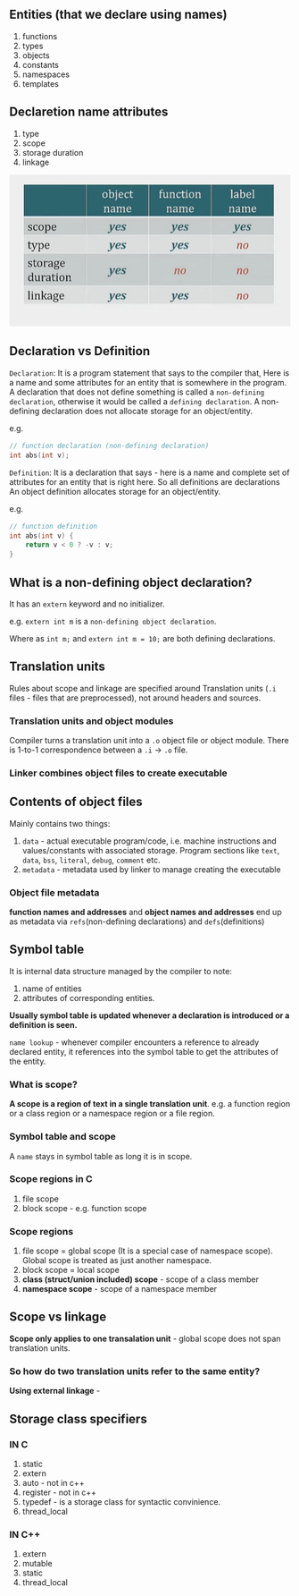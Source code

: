 
## Entities (that we declare using names)

1. functions
2. types
3. objects
4. constants
5. namespaces
6. templates


## Declaretion name attributes

1. type
2. scope
3. storage duration
4. linkage

![nameattributes](./images/nameattributes.png)

## Declaration vs Definition

`Declaration`: It is a program statement that says to the compiler that, Here is a name and some attributes for an entity that is somewhere in the program. A declaration that does not define something is called a `non-defining declaration`, otherwise it would be called a `defining declaration`. A non-defining declaration does not allocate storage for an object/entity.

e.g. 
```cpp
// function declaration (non-defining declaration)
int abs(int v);
```

`Definition`: It is a declaration that says - here is a name and complete set of attributes for an entity that is right here. So all definitions are declarations
An object definition allocates storage for an object/entity.

e.g.
```cpp
// function definition
int abs(int v) {
    return v < 0 ? -v : v;
}
```


## What is a non-defining object declaration?

It has an `extern` keyword and no initializer.

e.g. `extern int m` is a `non-defining object declaration`.

Where as `int m;` and `extern int m = 10;` are both defining declarations.


## Translation units

Rules about scope and linkage are specified around Translation units (`.i` files - files that are preprocessed), not around headers and sources.

### Translation units and object modules

Compiler turns a translation unit into a `.o` object file or object module.
There is 1-to-1 correspondence between a `.i` -> `.o` file.

### Linker combines object files to create executable


## Contents of object files

Mainly contains two things:
1. `data` - actual executable program/code, i.e. machine instructions and values/constants with associated storage. Program sections like `text`, `data`, `bss`, `literal`, `debug`, `comment` etc.
2. `metadata` - metadata used by linker to manage creating the executable

### Object file metadata

**function names and addresses** and **object names and addresses** end up as metadata via `refs`(non-defining declarations) and `defs`(definitions) 


## Symbol table

It is internal data structure managed by the compiler to note:
1. name of entities
2. attributes of corresponding entities.

**Usually symbol table is updated whenever a declaration is introduced or a definition is seen.**

`name lookup` - whenever compiler encounters a reference to already declared entity, it references into the symbol table to get the attributes of the entity.

### What is scope?

 **A scope is a region of text in a single translation unit**. e.g. a function region or a class region or a namespace region or a file region.

### Symbol table and scope

A `name` stays in symbol table as long it is in scope.


### Scope regions in C

1. file scope
2. block scope - e.g. function scope

### Scope regions

1. file scope = global scope (It is a special case of namespace scope). Global scope is treated as just another namespace.
2. block scope = local scope
3. **class (struct/union included) scope** - scope of a class member
4. **namespace scope** - scope of a namespace member



## Scope vs linkage

**Scope only applies to one transalation unit** - global scope does not span translation units. 

### So how do two translation units refer to the same entity?

**Using external linkage** - 


## Storage class specifiers


### IN C

1. static
2. extern
3. auto - not in c++
4. register - not in c++
5. typedef - is a storage class for syntactic convinience.
6. thread_local

### IN C++

1. extern
2. mutable
3. static
4. thread_local


